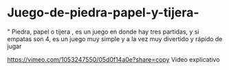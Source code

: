 # Juego-de-piedra-papel-y-tijera-
" Piedra, papel o tijera , es un juego en donde hay tres partidas, y si empatas son 4, es un juego muy simple y a la vez muy divertido y rápido de jugar


https://vimeo.com/1053247550/05d0f14a0e?share=copy Video explicativo
